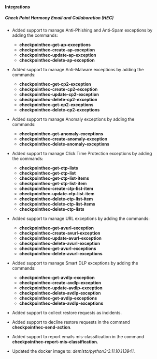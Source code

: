 
#### Integrations

##### Check Point Harmony Email and Collaboration (HEC)

- Added support to manage Anti-Phishing and Anti-Spam exceptions by adding the commands:
  - **checkpointhec-get-ap-exceptions**
  - **checkpointhec-create-ap-exception**
  - **checkpointhec-update-ap-exception**
  - **checkpointhec-delete-ap-exception**

- Added support to manage Anti-Malware exceptions by adding the commands:
  - **checkpointhec-get-cp2-exception**
  - **checkpointhec-create-cp2-exception**
  - **checkpointhec-update-cp2-exception**
  - **checkpointhec-delete-cp2-exception**
  - **checkpointhec-get-cp2-exceptions**
  - **checkpointhec-delete-cp2-exceptions**

- Added support to manage Anomaly exceptions by adding the commands:
  - **checkpointhec-get-anomaly-exceptions**
  - **checkpointhec-create-anomaly-exception**
  - **checkpointhec-delete-anomaly-exceptions**

- Added support to manage Click Time Protection exceptions by adding the commands:
  - **checkpointhec-get-ctp-lists**
  - **checkpointhec-get-ctp-list**
  - **checkpointhec-get-ctp-list-items**
  - **checkpointhec-get-ctp-list-item**
  - **checkpointhec-create-ctp-list-item**
  - **checkpointhec-update-ctp-list-item**
  - **checkpointhec-delete-ctp-list-item**
  - **checkpointhec-delete-ctp-list-items**
  - **checkpointhec-delete-ctp-lists**

- Added support to manage URL exceptions by adding the commands:
  - **checkpointhec-get-avurl-exception**
  - **checkpointhec-create-avurl-exception**
  - **checkpointhec-update-avurl-exception**
  - **checkpointhec-delete-avurl-exception**
  - **checkpointhec-get-avurl-exceptions**
  - **checkpointhec-delete-avurl-exceptions**

- Added support to manage Smart DLP exceptions by adding the commands:
  - **checkpointhec-get-avdlp-exception**
  - **checkpointhec-create-avdlp-exception**
  - **checkpointhec-update-avdlp-exception**
  - **checkpointhec-delete-avdlp-exception**
  - **checkpointhec-get-avdlp-exceptions**
  - **checkpointhec-delete-avdlp-exceptions**

- Added support to collect restore requests as incidents.

- Added support to decline restore requests in the command **checkpointhec-send-action**.

- Added support to report emails mis-classification in the command **checkpointhec-report-mis-classification**.

- Updated the docker image to: *demisto/python3:3.11.10.113941*.
